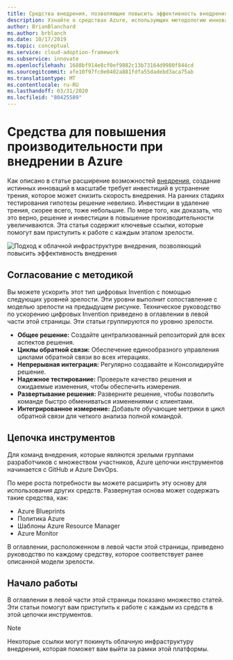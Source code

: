 ```yaml
---
title: Средства внедрения, позволяющие повысить эффективность внедрения
description: Узнайте о средствах Azure, использующих методологию инноваций, чтобы устранить трение и повысить эффективность внедрения по мере их готовности.
author: BrianBlanchard
ms.author: brblanch
ms.date: 10/17/2019
ms.topic: conceptual
ms.service: cloud-adoption-framework
ms.subservice: innovate
ms.openlocfilehash: 1688bf914e8cf0ef9882c13b73164d9980f844cd
ms.sourcegitcommit: afe10f97fc0e0402a881fdfa55dadebd3aca75ab
ms.translationtype: MT
ms.contentlocale: ru-RU
ms.lasthandoff: 03/31/2020
ms.locfileid: "80425589"
---
```

# <a name="tools-to-empower-adoption-in-azure"></a>Средства для повышения производительности при внедрении в Azure

Как описано в статье расширение возможностей [внедрения](../considerations/ci-cd.md), создание истинных инноваций в масштабе требует инвестиций в устранение трения, которое может снизить скорость внедрения. На ранних стадиях тестирования гипотезы решение невелико. Инвестиции в удаление трения, скорее всего, тоже небольшие. По мере того, как доказать, что это верно, решение и инвестиции в повышение производительности увеличиваются. Эта статья содержит ключевые ссылки, которые помогут вам приступить к работе с каждым этапом зрелости.

![Подход к облачной инфраструктуре внедрения, позволяющий повысить эффективность внедрения](../../_images/innovate/empower-adoption-maturity.png)

## <a name="alignment-to-the-methodology"></a>Согласование с методикой

Вы можете ускорить этот тип цифровых Invention с помощью следующих уровней зрелости. Эти уровни выполнит сопоставление с моделью зрелости на предыдущем рисунке. Техническое руководство по ускорению цифровых Invention приведено в оглавлении в левой части этой страницы. Эти статьи группируются по уровню зрелости.

- **Общее решение:** Создайте централизованный репозиторий для всех аспектов решения.
- **Циклы обратной связи:** Обеспечение единообразного управления циклами обратной связи во всех итерациях.
- **Непрерывная интеграция:** Регулярно создавайте и Консолидируйте решение.
- **Надежное тестирование:** Проверьте качество решения и ожидаемые изменения, чтобы обеспечить измерения.
- **Развертывание решения:** Разверните решение, чтобы позволить команде быстро обмениваться изменениями с клиентами.
- **Интегрированное измерение:** Добавьте обучающие метрики в цикл обратной связи для четкого анализа полной командой.

## <a name="toolchain"></a>Цепочка инструментов

Для команд внедрения, которые являются зрелыми группами разработчиков с множеством участников, Azure цепочки инструментов начинается с GitHub и Azure DevOps.

По мере роста потребности вы можете расширить эту основу для использования других средств. Развернутая основа может содержать такие средства, как:

- Azure Blueprints
- Политика Azure
- Шаблоны Azure Resource Manager
- Azure Monitor

В оглавлении, расположенном в левой части этой страницы, приведено руководство по каждому средству, которое соответствует ранее описанной модели зрелости.

## <a name="get-started"></a>Начало работы

В оглавлении в левой части этой страницы показано множество статей. Эти статьи помогут вам приступить к работе с каждым из средств в этой цепочки инструментов.

> [!NOTE]
> Некоторые ссылки могут покинуть облачную инфраструктуру внедрения, которая поможет вам выйти за рамки этой платформы.
